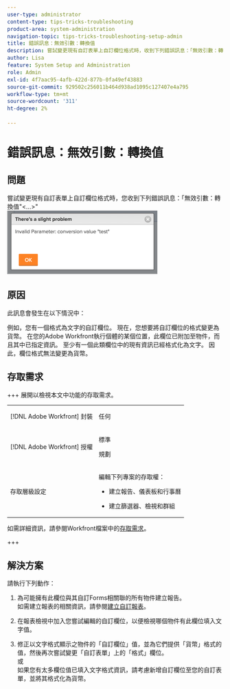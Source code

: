 ```yaml
---
user-type: administrator
content-type: tips-tricks-troubleshooting
product-area: system-administration
navigation-topic: tips-tricks-troubleshooting-setup-admin
title: 錯誤訊息：無效引數：轉換值
description: 嘗試變更現有自訂表單上自訂欄位格式時，收到下列錯誤訊息：「無效引數：轉換值'&amp； lt；..&amp；gt；」
author: Lisa
feature: System Setup and Administration
role: Admin
exl-id: 4f7aac95-4afb-422d-877b-0fa49ef43883
source-git-commit: 929502c256011b464d938ad1095c127407e4a795
workflow-type: tm+mt
source-wordcount: '311'
ht-degree: 2%

---
```


# 錯誤訊息：無效引數：轉換值

## 問題

嘗試變更現有自訂表單上自訂欄位格式時，您收到下列錯誤訊息：「無效引數：轉換值&quot;&lt;...>&quot;\
![custom_field_format_invalid_parameter_error.png](assets/custom-field-format-invalid-parameter-error-350x148.png)

## 原因

此訊息會發生在以下情況中：

例如，您有一個格式為文字的自訂欄位。  現在，您想要將自訂欄位的格式變更為貨幣。 在您的Adobe Workfront執行個體的某個位置，此欄位已附加至物件，而且其中已指定資訊。 至少有一個此類欄位中的現有資訊已經格式化為文字。 因此，欄位格式無法變更為貨幣。

## 存取需求

+++ 展開以檢視本文中功能的存取需求。

<table style="table-layout:auto"> 
 <col> 
 <col> 
 <tbody> 
  <tr> 
   <td>[!DNL Adobe Workfront] 封裝</td> 
   <td><p>任何</p></td> 
  </tr> 
  <tr> 
   <td>[!DNL Adobe Workfront] 授權</td> 
   <td><p>標準</p>
       <p>規劃</p></td>
  </tr>
  <tr> 
   <td>存取層級設定</td> 
   <td> <p>編輯下列專案的存取權：</p> 
    <ul> 
     <li> <p>建立報告、儀表板和行事曆</p> </li> 
     <li> <p>建立篩選器、檢視和群組</p> </li> 
    </ul>
  </tr> 
 </tbody> 
</table>

如需詳細資訊，請參閱Workfront檔案中的[存取需求](/help/quicksilver/administration-and-setup/add-users/access-levels-and-object-permissions/access-level-requirements-in-documentation.md)。

+++

## 解決方案

請執行下列動作：

1. 為可能擁有此欄位與其自訂Forms相關聯的所有物件建立報告。\
   如需建立報表的相關資訊，請參閱[建立自訂報表](../../reports-and-dashboards/reports/creating-and-managing-reports/create-custom-report.md)。

1. 在報表檢視中加入您嘗試編輯的自訂欄位，以便檢視哪個物件有此欄位填入文字值。
1. 修正以文字格式顯示之物件的「自訂欄位」值，並為它們提供「貨幣」格式的值，然後再次嘗試變更「自訂表單」上的「格式」欄位。\
   或\
   如果您有太多欄位值已填入文字格式資訊，請考慮新增自訂欄位至您的自訂表單，並將其格式化為貨幣。
